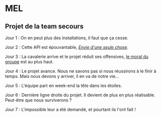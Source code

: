 # MEL

## Projet de la team secours

Jour 1 : On en peut plus des installations, il faut que ça cesse.

Jour 2 : Cette API est épouvantable, _[Envie d'une seule chose](https://www.youtube.com/watch?v=z3j0WTKAFE8)_.

Jour 3 : La cavalerie arrive et le projet réduit ses offensives, [le moral du groupe](https://youtu.be/jsDToLObtpE?t=19) est au plus haut.

Jour 4 : Le projet avance. Nous ne savons pas si nous réussirons à le finir à temps. Mais nous devons y arriver, il en va de notre vie...

Jour 5 : L'équipe part en week-end la tête dans les étoiles.

Jour 6 : Dernière ligne droite du projet. Il devient de plus en plus réalisable. Peut-être que nous surviverons ?

Jour 7 : L'impossible leur a été demandé, et pourtant ils l'ont fait !
